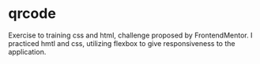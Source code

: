 # qrcode
Exercise to training css and html, challenge proposed by FrontendMentor.
I practiced hmtl and css, utilizing flexbox to give responsiveness to the application. 
